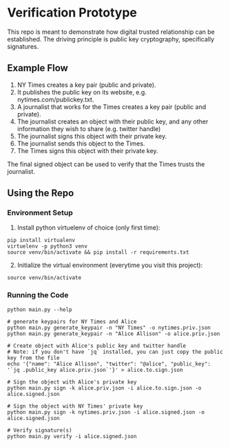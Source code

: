 # Verification Prototype

This repo is meant to demonstrate how digital trusted relationship can be established.
The driving principle is public key cryptography, specifically signatures.

## Example Flow

1. NY Times creates a key pair (public and private).
1. It publishes the public key on its website, e.g. nytimes.com/publickey.txt.
1. A journalist that works for the Times creates a key pair (public and private).
1. The journalist creates an object with their public key, and any other information they wish to share (e.g. twitter handle)
1. The journalist signs this object with their private key.
1. The journalist sends this object to the Times.
1. The Times signs this object with their private key.

The final signed object can be used to verify that the Times trusts the journalist.

## Using the Repo

### Environment Setup

1. Install python virtuelenv of choice (only first time):

```
pip install virtualenv
virtuelenv -p python3 venv
source venv/bin/activate && pip install -r requirements.txt
```

2. Initialize the virtual environment (everytime you visit this project):
```
source venv/bin/activate
```

### Running the Code

```
python main.py --help

# generate keypairs for NY Times and Alice
python main.py generate_keypair -n "NY Times" -o nytimes.priv.json
python main.py generate_keypair -n "Alice Allison" -o alice.priv.json

# Create object with Alice's public key and twitter handle
# Note: if you don't have `jq` installed, you can just copy the public key from the file
echo '{"name": "Alice Allison", "twitter": "@alice", "public_key": '`jq .public_key alice.priv.json`'}' > alice.to.sign.json

# Sign the object with Alice's private key
python main.py sign -k alice.priv.json -i alice.to.sign.json -o alice.signed.json

# Sign the object with NY Times' private key
python main.py sign -k nytimes.priv.json -i alice.signed.json -o alice.signed.json

# Verify signature(s)
python main.py verify -i alice.signed.json
```